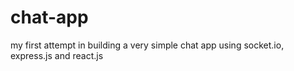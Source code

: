 # chat-app
my first attempt in building a very simple chat app using socket.io, express.js and react.js
